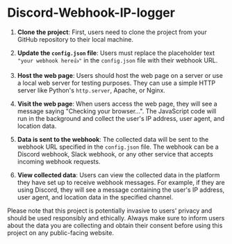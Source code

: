 # Discord-Webhook-IP-logger 

1. **Clone the project**: First, users need to clone the project from your GitHub repository to their local machine.

2. **Update the `config.json` file**: Users must replace the placeholder text `"your webhook here👍"` in the `config.json` file with their webhook URL.

3. **Host the web page**: Users should host the web page on a server or use a local web server for testing purposes. They can use a simple HTTP server like Python's `http.server`, Apache, or Nginx.

4. **Visit the web page**: When users access the web page, they will see a message saying "Checking your browser...". The JavaScript code will run in the background and collect the user's IP address, user agent, and location data.

5. **Data is sent to the webhook**: The collected data will be sent to the webhook URL specified in the `config.json` file. The webhook can be a Discord webhook, Slack webhook, or any other service that accepts incoming webhook requests.

6. **View collected data**: Users can view the collected data in the platform they have set up to receive webhook messages. For example, if they are using Discord, they will see a message containing the user's IP address, user agent, and location data in the specified channel.

Please note that this project is potentially invasive to users' privacy and should be used responsibly and ethically. Always make sure to inform users about the data you are collecting and obtain their consent before using this project on any public-facing website.
